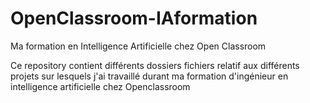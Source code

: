 # OpenClassroom-IAformation
Ma formation en Intelligence Artificielle chez Open Classroom


Ce repository contient différents dossiers fichiers relatif aux différents projets sur lesquels j'ai travaillé durant ma formation d'ingénieur en intelligence artificielle chez Openclassroom
